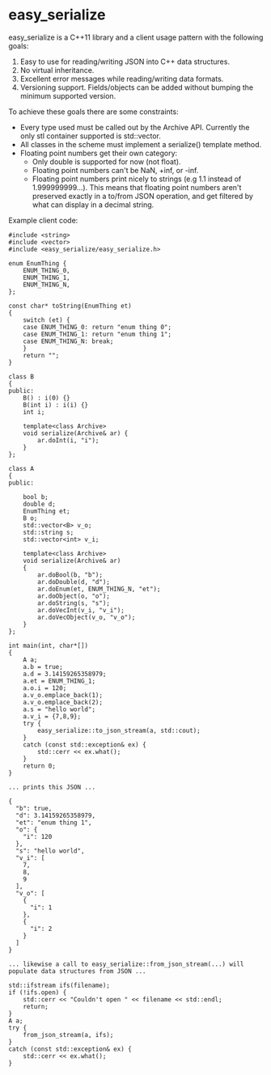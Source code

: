 # easy_serialize

easy_serialize is a C++11 library and a client usage pattern with the following goals:

1. Easy to use for reading/writing JSON into C++ data structures.
2. No virtual inheritance.
3. Excellent error messages while reading/writing data formats.
4. Versioning support. Fields/objects can be added without bumping the minimum supported version.

To achieve these goals there are some constraints:

* Every type used must be called out by the Archive API. Currently the only stl container supported is std::vector.
* All classes in the scheme must implement a serialize() template method.
* Floating point numbers get their own category:
  * Only double is supported for now (not float).
  * Floating point numbers can't be NaN, +inf, or -inf.
  * Floating point numbers print nicely to strings (e.g 1.1 instead of 1.999999999...). This means that floating point numbers aren't preserved exactly in a to/from JSON operation, and get filtered by what can display in a decimal string.

Example client code:

    #include <string>
    #include <vector>
    #include <easy_serialize/easy_serialize.h>
 
    enum EnumThing {
        ENUM_THING_0,
        ENUM_THING_1,
        ENUM_THING_N,
    };
 
    const char* toString(EnumThing et)
    {
        switch (et) {
        case ENUM_THING_0: return "enum thing 0";
        case ENUM_THING_1: return "enum thing 1";
        case ENUM_THING_N: break;
        }
        return "";
    }
 
    class B
    {
    public:
        B() : i(0) {}
        B(int i) : i(i) {}
        int i;
 
        template<class Archive>
        void serialize(Archive& ar) {
            ar.doInt(i, "i");
        }
    };
 
    class A
    {
    public:
 
        bool b;
        double d;
        EnumThing et;
        B o;
        std::vector<B> v_o;
        std::string s;
        std::vector<int> v_i;
 
        template<class Archive>
        void serialize(Archive& ar)
        {
            ar.doBool(b, "b");
            ar.doDouble(d, "d");
            ar.doEnum(et, ENUM_THING_N, "et");
            ar.doObject(o, "o");
            ar.doString(s, "s");
            ar.doVecInt(v_i, "v_i");
            ar.doVecObject(v_o, "v_o");
        }
    };
 
    int main(int, char*[])
    {
        A a;
        a.b = true;
        a.d = 3.14159265358979;
        a.et = ENUM_THING_1;
        a.o.i = 120;
        a.v_o.emplace_back(1);
        a.v_o.emplace_back(2);
        a.s = "hello world";
        a.v_i = {7,8,9};
        try {
            easy_serialize::to_json_stream(a, std::cout);
        }
        catch (const std::exception& ex) {
            std::cerr << ex.what();
        }
        return 0;
    }
 
    ... prints this JSON ...
 
    {
      "b": true,
      "d": 3.14159265358979,
      "et": "enum thing 1",
      "o": {
        "i": 120
      },
      "s": "hello world",
      "v_i": [
        7,
        8,
        9
      ],
      "v_o": [
        {
          "i": 1
        },
        {
          "i": 2
        }
      ]
    }
 
    ... likewise a call to easy_serialize::from_json_stream(...) will
    populate data structures from JSON ...
 
    std::ifstream ifs(filename);
    if (!ifs.open) {
        std::cerr << "Couldn't open " << filename << std::endl;
        return;
    }
    A a;
    try {
        from_json_stream(a, ifs);
    }
    catch (const std::exception& ex) {
        std::cerr << ex.what();
    }
 
 
